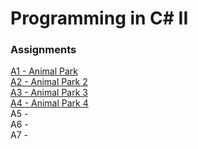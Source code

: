 # Programming in C# II
### Assignments

[A1 - Animal Park](../../tree/master/A1-AnimalPark/Assignment1)  
[A2 - Animal Park 2](../../tree/master/A2-AnimalPark2/Assignment2)  
[A3 - Animal Park 3](../../tree/master/A3-AnimalPark3/Assignment3)  
[A4 - Animal Park 4](../../tree/master/A4-AnimalPark4/Assignment4)  
A5 -  
A6 -  
A7 -  

